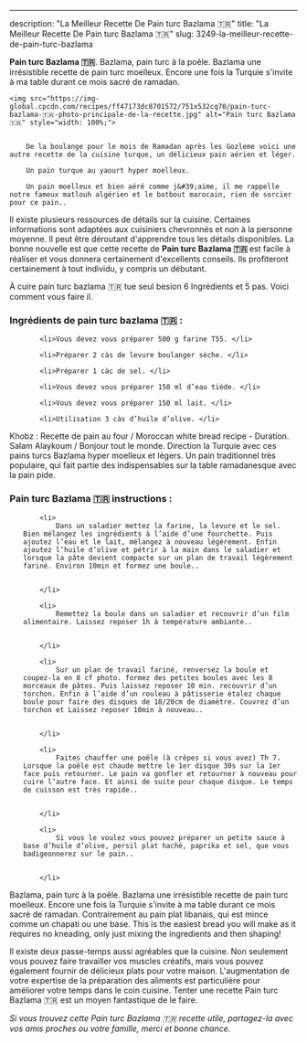 ---
description: "La Meilleur Recette De Pain turc Bazlama 🇹🇷"
title: "La Meilleur Recette De Pain turc Bazlama 🇹🇷"
slug: 3249-la-meilleur-recette-de-pain-turc-bazlama

<p>
	<strong>Pain turc Bazlama 🇹🇷</strong>. 
	Bazlama, pain turc à la poêle. Bazlama une irrésistible recette de pain turc moelleux. Encore une fois la Turquie s&#39;invite à ma table durant ce mois sacré de ramadan.
</p>
<p>
	
	<img src="https://img-global.cpcdn.com/recipes/ff47173dc8701572/751x532cq70/pain-turc-bazlama-🇹🇷-photo-principale-de-la-recette.jpg" alt="Pain turc Bazlama 🇹🇷" style="width: 100%;">
	
	
		De la boulange pour le mois de Ramadan après les Gozleme voici une autre recette de la cuisine turque, un délicieux pain aérien et léger.
	
		Un pain turque au yaourt hyper moelleux.
	
		Un pain moelleux et bien aéré comme j&#39;aime, il me rappelle notre fameux matlouh algérien et le batbout marocain, rien de sorcier pour ce pain..
	
</p>

Il existe plusieurs ressources de détails sur la cuisine. Certaines informations sont adaptées aux cuisiniers chevronnés et non à la personne moyenne. Il peut être déroutant d'apprendre tous les détails disponibles. La bonne nouvelle est que cette recette de <strong> Pain turc Bazlama 🇹🇷 </strong> est facile à réaliser et vous donnera certainement d'excellents conseils. Ils profiteront certainement à tout individu, y compris un débutant.

<!--inarticleads1-->

À cuire pain turc bazlama 🇹🇷 tue seul besion 6 Ingrédients et 5 pas. Voici comment vous faire il.

<h3>Ingrédients de pain turc bazlama 🇹🇷 :</h3>

<ol>
	
		<li>Vous devez vous préparer 500 g farine T55. </li>
	
		<li>Préparer 2 càs de levure boulanger sèche. </li>
	
		<li>Préparer 1 càc de sel. </li>
	
		<li>Vous devez vous préparer 150 ml d’eau tiède. </li>
	
		<li>Vous devez vous préparer 150 ml lait. </li>
	
		<li>Utilisation 3 càs d’huile d’olive. </li>
	
</ol>

Khobz : Recette de pain au four / Moroccan white bread recipe - Duration. Salam Alaykoum / Bonjour tout le monde. Direction la Turquie avec ces pains turcs Bazlama hyper moelleux et légers. Un pain traditionnel très populaire, qui fait partie des indispensables sur la table ramadanesque avec la pain pide. 

<!--inarticleads2-->

<h3>Pain turc Bazlama 🇹🇷 instructions :</h3>

<ol>
	
		<li>
			Dans un saladier mettez la farine, la levure et le sel. Bien mélangez les ingrédients à l’aide d’une fourchette. Puis ajoutez l’eau et le lait, mélangez à nouveau légèrement. Enfin ajoutez l’huile d’olive et pétrir à la main dans le saladier et lorsque la pâte devient compacte sur un plan de travail légèrement fariné. Environ 10min et formez une boule..
			
			
		</li>
	
		<li>
			Remettez la boule dans un saladier et recouvrir d’un film alimentaire. Laissez reposer 1h à température ambiante..
			
			
		</li>
	
		<li>
			Sur un plan de travail fariné, renversez la boule et coupez-la en 8 cf photo. formez des petites boules avec les 8 morceaux de pâtes. Puis laissez reposer 10 min. recouvrir d’un torchon. Enfin à l’aide d’un rouleau à pâtisserie étalez chaque boule pour faire des disques de 18/20cm de diamètre. Couvrez d’un torchon et Laissez reposer 10min à nouveau..
			
			
		</li>
	
		<li>
			Faites chauffer une poêle (à crêpes si vous avez) Th 7. Lorsque la poêle est chaude mettre le 1er disque 30s sur la 1er face puis retourner. Le pain va gonfler et retourner à nouveau pour cuire l’autre face. Et ainsi de suite pour chaque disque. Le temps de cuisson est très rapide..
			
			
		</li>
	
		<li>
			Si vous le voulez vous pouvez préparer un petite sauce à base d’huile d’olive, persil plat haché, paprika et sel, que vous badigeonnerez sur le pain..
			
			
		</li>
	
</ol>

Bazlama, pain turc à la poêle. Bazlama une irrésistible recette de pain turc moelleux. Encore une fois la Turquie s&#39;invite à ma table durant ce mois sacré de ramadan. Contrairement au pain plat libanais, qui est mince comme un chapati ou une base. This is the easiest bread you will make as it requires no kneading, only just mixing the ingredients and then shaping! 

<!--inarticleads1-->

<p>
Il existe deux passe-temps aussi agréables que la cuisine. Non seulement vous pouvez faire travailler vos muscles créatifs, mais vous pouvez également fournir de délicieux plats pour votre maison. L'augmentation de votre expertise de la préparation des aliments est particulière pour améliorer votre temps dans le coin cuisine. Tenter une recette Pain turc Bazlama 🇹🇷 est un moyen fantastique de le faire.
</p>

<p>
<i>Si vous trouvez cette Pain turc Bazlama 🇹🇷 recette utile, partagez-la avec vos amis proches ou votre famille, merci et bonne chance.</i>
</p>
